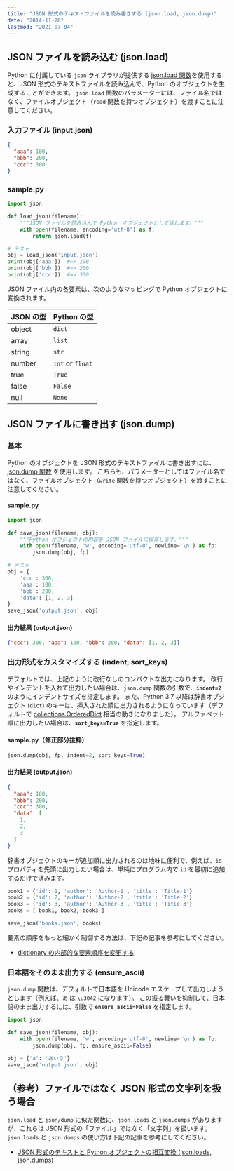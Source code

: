 ```yaml
---
title: "JSON 形式のテキストファイルを読み書きする (json.load, json.dump)"
date: "2014-11-28"
lastmod: "2021-07-04"
---
```


JSON ファイルを読み込む (json.load)
----

Python に付属している `json` ライブラリが提供する [json.load 関数](https://docs.python.org/ja/3/library/json.html#json.load)を使用すると、JSON 形式のテキストファイルを読み込んで、Python のオブジェクトを生成することができます。
`json.load` 関数のパラメーターには、ファイル名ではなく、ファイルオブジェクト（`read` 関数を持つオブジェクト）を渡すことに注意してください。

### 入力ファイル (input.json)

```json
{
  "aaa": 100,
  "bbb": 200,
  "ccc": 300
}
```

### sample.py

```python
import json

def load_json(filename):
    """JSON ファイルを読み込んで Python オブジェクトとして返します。"""
    with open(filename, encoding='utf-8') as f:
        return json.load(f)

# テスト
obj = load_json('input.json')
print(obj['aaa'])  #=> 100
print(obj['bbb'])  #=> 200
print(obj['ccc'])  #=> 300
```

JSON ファイル内の各要素は、次のようなマッピングで Python オブジェクトに変換されます。

| JSON の型 | Python の型 |
| ---- | ---- |
| object | `dict` |
| array | `list` |
| string | `str` |
| number | `int` or `float` |
| true | `True` |
| false | `False` |
| null | `None` |


JSON ファイルに書き出す (json.dump)
----

### 基本

Python のオブジェクトを JSON 形式のテキストファイルに書き出すには、[json.dump 関数](https://docs.python.org/ja/3/library/json.html#json.dump) を使用します。
こちらも、パラメーターとしてはファイル名ではなく、ファイルオブジェクト（`write` 関数を持つオブジェクト）を渡すことに注意してください。

#### sample.py

```python
import json

def save_json(filename, obj):
    """Python オブジェクトの内容を JSON ファイルに保存します。"""
    with open(filename, 'w', encoding='utf-8', newline='\n') as fp:
        json.dump(obj, fp)

# テスト
obj = {
    'ccc': 300,
    'aaa': 100,
    'bbb': 200,
    'data': [1, 2, 3]
}
save_json('output.json', obj)
```

#### 出力結果 (output.json)

```json
{"ccc": 300, "aaa": 100, "bbb": 200, "data": [1, 2, 3]}
```

### 出力形式をカスタマイズする (indent, sort_keys)

デフォルトでは、上記のように改行なしのコンパクトな出力になります。
改行やインデントを入れて出力したい場合は、`json.dump` 関数の引数で、__`indent=2`__ のようにインデントサイズを指定します。
また、Python 3.7 以降は辞書オブジェクト (`dict`) のキーは、挿入された順に出力されるようになっています（デフォルトで [collections.OrderedDict](https://docs.python.org/ja/3/library/collections.html#collections.OrderedDict) 相当の動きになりました）。
アルファベット順に出力したい場合は、__`sort_keys=True`__ を指定します。

#### sample.py（修正部分抜粋）

```python
json.dump(obj, fp, indent=2, sort_keys=True)
```

#### 出力結果 (output.json)

```json
{
  "aaa": 100,
  "bbb": 200,
  "ccc": 300,
  "data": [
    1,
    2,
    3
  ]
}
```

辞書オブジェクトのキーが追加順に出力されるのは地味に便利で、例えば、`id` プロパティを先頭に出力したい場合は、単純にプログラム内で `id` を最初に追加するだけで済みます。

```python
book1 = {'id': 1, 'author': 'Author-1', 'title': 'Title-1'}
book2 = {'id': 2, 'author': 'Author-2', 'title': 'Title-2'}
book3 = {'id': 3, 'author': 'Author-3', 'title': 'Title-3'}
books = [ book1, book2, book3 ]

save_json('books.json', books)
```

要素の順序をもっと細かく制御する方法は、下記の記事を参考にしてください。

- [dictionary の内部的な要素順序を変更する](../dictionary/ordered-dic.html)

### 日本語をそのまま出力する (ensure_ascii)

`json.dump` 関数は、デフォルトで日本語を Unicode エスケープして出力しようとします（例えば、`あ` は `\u3042` になります）。
この振る舞いを抑制して、日本語のまま出力するには、引数で __`ensure_ascii=False`__ を指定します。

```python
import json

def save_json(filename, obj):
    with open(filename, 'w', encoding='utf-8', newline='\n') as fp:
        json.dump(obj, fp, ensure_ascii=False)

obj = {'a': 'あいう'}
save_json('output.json', obj)
```

（参考）ファイルではなく JSON 形式の文字列を扱う場合
----

`json.load` と `json/dump` に似た関数に、`json.loads` と `json.dumps` がありますが、これらは JSON 形式の「ファイル」ではなく「文字列」を扱います。
`json.loads` と `json.dumps` の使い方は下記の記事を参考にしてください。

- [JSON 形式のテキストと Python オブジェクトの相互変換 (json.loads, json.dumps)](../numstr/json-to-python.html)

